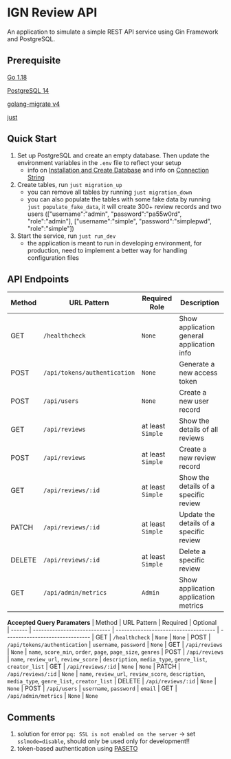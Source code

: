 # IGN Review API
An application to simulate a simple REST API service using Gin Framework and PostgreSQL.

## Prerequisite
[Go 1.18](https://go.dev/doc/)

[PostgreSQL 14](https://www.postgresql.org/docs/14/index.html)

[golang-migrate v4](https://github.com/golang-migrate/migrate)

[just](https://github.com/casey/just)

## Quick Start
1. Set up PostgreSQL and create an empty database. Then update the environment variables in the `.env` file to reflect your setup
    - info on [Installation and Create Database](https://www.postgresql.org/docs/current/tutorial-start.html) and info on [Connection String](https://www.postgresql.org/docs/current/libpq-connect.html#LIBPQ-CONNSTRING)
2. Create tables, run `just migration_up`
    - you can remove all tables by running `just migration_down`
    - you can also populate the tables with some fake data by running `just populate_fake_data`, it will create 300+ review records and two users (["username":"admin", "password":"pa55w0rd", "role":"admin"], ["username":"simple", "password":"simplepwd", "role":"simple"])
3. Start the service, run `just run_dev`
    - the application is meant to run in developing environment, for production, need to implement a better way for handling configuration files
 
## API Endpoints
| Method | URL Pattern                  | Required Role     | Description                 
| ------ | ---------------------------- | ----------------- | ------------------------------- 
| GET    | `/healthcheck`               | `None`            | Show application general application info
| POST   | `/api/tokens/authentication` | `None`            | Generate a new access token
| POST   | `/api/users`                 | `None`            | Create a new user record
| GET    | `/api/reviews`               | at least `Simple` | Show the details of all reviews
| POST   | `/api/reviews`               | at least `Simple` | Create a new review record
| GET    | `/api/reviews/:id`           | at least `Simple` | Show the details of a specific review   
| PATCH  | `/api/reviews/:id`           | at least `Simple` | Update the details of a specific review   
| DELETE | `/api/reviews/:id`           | at least `Simple` | Delete a specific review
| GET    | `/api/admin/metrics`         | `Admin`           | Show application application metrics

**Accepted Query Paramaters**
| Method | URL Pattern                  | Required                             | Optional                 
| ------ | ---------------------------- | ------------------------------------ | ------------------------------- 
| GET    | `/healthcheck`               | `None`                               | `None`
| POST   | `/api/tokens/authentication` | `username`, `password`               | `None`
| GET    | `/api/reviews`               | `None`                               | `name`, `score_min`, `order`, `page`, `page_size`, `genres`
| POST   | `/api/reviews`               | `name`, `review_url`, `review_score` | `description`, `media_type`, `genre_list`, `creator_list`
| GET    | `/api/reviews/:id`           | `None`                               | `None`
| PATCH  | `/api/reviews/:id`           | `None`                               | `name`, `review_url`, `review_score`, `description`, `media_type`, `genre_list`, `creator_list`
| DELETE | `/api/reviews/:id`           | `None`                               | `None`
| POST   | `/api/users`                 | `username`, `password`               | `email`
| GET    | `/api/admin/metrics`         | `None`                               | `None`

## Comments
1. solution for error `pq: SSL is not enabled on the server` -> set `sslmode=disable`, should only be used only for development!!
2. token-based authentication using [PASETO](https://github.com/o1egl/paseto)